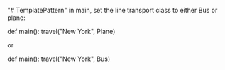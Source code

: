 "# TemplatePattern" 
in main, set the line transport class to either Bus or plane:

def main():
    travel("New York", Plane)

or 

def main():
    travel("New York", Bus)
